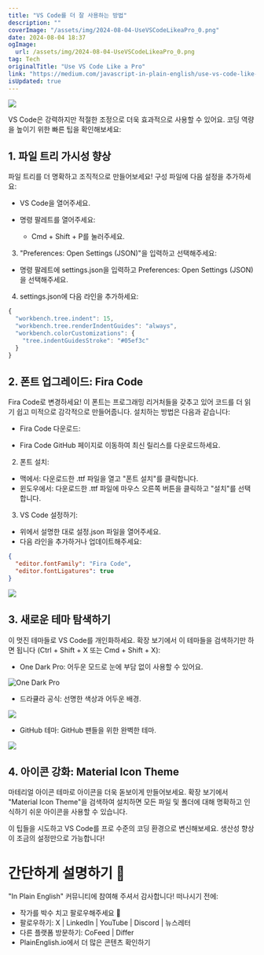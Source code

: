 ```yaml
---
title: "VS Code를 더 잘 사용하는 방법"
description: ""
coverImage: "/assets/img/2024-08-04-UseVSCodeLikeaPro_0.png"
date: 2024-08-04 18:37
ogImage: 
  url: /assets/img/2024-08-04-UseVSCodeLikeaPro_0.png
tag: Tech
originalTitle: "Use VS Code Like a Pro"
link: "https://medium.com/javascript-in-plain-english/use-vs-code-like-a-pro-53973daa534f"
isUpdated: true
---
```






<img src="/assets/img/2024-08-04-UseVSCodeLikeaPro_0.png" />

VS Code은 강력하지만 적절한 조정으로 더욱 효과적으로 사용할 수 있어요. 코딩 역량을 높이기 위한 빠른 팁을 확인해보세요:

## 1. 파일 트리 가시성 향상

파일 트리를 더 명확하고 조직적으로 만들어보세요! 구성 파일에 다음 설정을 추가하세요:

<div class="content-ad"></div>

- VS Code을 열어주세요.
- 명령 팔레트를 열어주세요:
  
  - Cmd + Shift + P를 눌러주세요.

3. "Preferences: Open Settings (JSON)"을 입력하고 선택해주세요:
  
  - 명령 팔레트에 settings.json을 입력하고 Preferences: Open Settings (JSON)을 선택해주세요.

<div class="content-ad"></div>


4. settings.json에 다음 라인을 추가하세요:

```js
{
  "workbench.tree.indent": 15,
  "workbench.tree.renderIndentGuides": "always",
  "workbench.colorCustomizations": {
    "tree.indentGuidesStroke": "#05ef3c"
  }
}
```

## 2. 폰트 업그레이드: Fira Code

Fira Code로 변경하세요! 이 폰트는 프로그래밍 리거처들을 갖추고 있어 코드를 더 읽기 쉽고 미적으로 감각적으로 만들어줍니다. 설치하는 방법은 다음과 같습니다:


<div class="content-ad"></div>

- Fira Code 다운로드:

- Fira Code GitHub 페이지로 이동하여 최신 릴리스를 다운로드하세요.

2. 폰트 설치:

- 맥에서: 다운로드한 .ttf 파일을 열고 "폰트 설치"를 클릭합니다.
- 윈도우에서: 다운로드한 .ttf 파일에 마우스 오른쪽 버튼을 클릭하고 "설치"를 선택합니다.

<div class="content-ad"></div>

3. VS Code 설정하기:

- 위에서 설명한 대로 설정.json 파일을 열어주세요.
- 다음 라인을 추가하거나 업데이트해주세요:

```json
{
  "editor.fontFamily": "Fira Code",
  "editor.fontLigatures": true
}
```

<img src="/assets/img/2024-08-04-UseVSCodeLikeaPro_1.png" />

<div class="content-ad"></div>

## 3. 새로운 테마 탐색하기

이 멋진 테마들로 VS Code를 개인화하세요. 확장 보기에서 이 테마들을 검색하기만 하면 됩니다 (Ctrl + Shift + X 또는 Cmd + Shift + X):

- One Dark Pro: 어두운 모드로 눈에 부담 없이 사용할 수 있어요.

![One Dark Pro](/assets/img/2024-08-04-UseVSCodeLikeaPro_2.png)

<div class="content-ad"></div>

- 드라큘라 공식: 선명한 색상과 어두운 배경.

![](/assets/img/2024-08-04-UseVSCodeLikeaPro_3.png)

- GitHub 테마: GitHub 팬들을 위한 완벽한 테마.

![](/assets/img/2024-08-04-UseVSCodeLikeaPro_4.png)

<div class="content-ad"></div>

## 4. 아이콘 강화: Material Icon Theme

마테리얼 아이콘 테마로 아이콘을 더욱 돋보이게 만들어보세요. 확장 보기에서 "Material Icon Theme"을 검색하여 설치하면 모든 파일 및 폴더에 대해 명확하고 인식하기 쉬운 아이콘을 사용할 수 있습니다.

이 팁들을 시도하고 VS Code를 프로 수준의 코딩 환경으로 변신해보세요. 생산성 향상이 조금의 설정만으로 가능합니다!

# 간단하게 설명하기 🚀

<div class="content-ad"></div>

"In Plain English" 커뮤니티에 참여해 주셔서 감사합니다! 떠나시기 전에:

- 작가를 박수 치고 팔로우해주세요 👏️️
- 팔로우하기: X | LinkedIn | YouTube | Discord | 뉴스레터
- 다른 플랫폼 방문하기: CoFeed | Differ
- PlainEnglish.io에서 더 많은 콘텐츠 확인하기